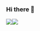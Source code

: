 ### Hi there 👋
[![](https://github-readme-stats.vercel.app/api?username=synodriver&icon_color=CE1D2D&show_icons=true&theme=light&text_color=718096&hide_title=true)](https://github-readme-stats.vercel.app/api?username=qwq233&icon_color=CE1D2D&show_icons=true&theme=dark&text_color=718096&hide_title=true)[![](https://github-readme-stats.vercel.app/api/top-langs/?username=qwq233&hide=xml)](https://github-readme-stats.vercel.app/api/top-langs/?username=qwq233&hide=xml)
